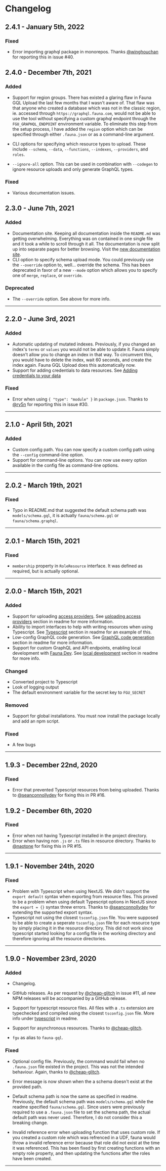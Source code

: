 # Changelog

## 2.4.1 - January 5th, 2022

### Fixed

- Error importing graphql package in monorepos. Thanks [@winghouchan](https://github.com/winghouchan) for reporting this in issue #40.

## 2.4.0 - December 7th, 2021

### Added

- Support for region groups. There has existed a glaring flaw in Fauna GQL Upload the last few months that I wasn't aware of. That flaw was that anyone who created a database which was not in the classic region, ie. accessed through `https://graphql.fauna.com`, would not be able to use the tool without specifying a custom graphql endpoint through the `FGU_GRAPHQL_ENDPOINT` environment variable. To eliminate this step from the setup process, I have added the `region` option which can be specified through either `.fauna.json` or as a command-line argument.

- CLI options for specifying which resource types to upload. These include `--schema`, `--data`, `--functions`, `--indexes`, `--providers`, and `roles`.

- `--ignore-all` option. This can be used in combination with `--codegen` to ignore resource uploads and only generate GraphQL types.

### Fixed

- Various documentation issues.

## 2.3.0 - June 7th, 2021
### Added
- Documentation site. Keeping all documentation inside the `README.md` was getting overwhelming. Everything was on contained in one single file and it took a while to scroll through it all. The documentation is now split up into separate pages for better browsing. Visit the [new documentation site](https://fgu-docs.com).
- CLI option to specify schema upload mode. You could previously use the `--override` option to, well... override the schema. This has been deprecated in favor of a new `--mode` option which allows you to specify one of `merge`, `replace`, or `override`. 

### Deprecated
- The `--override` option. See above for more info.

---

## 2.2.0 - June 3rd, 2021
### Added
- Automatic updating of mutated indexes. Previously, if you changed an index's `terms` or `values` you would not be able to update it. Fauna simply doesn't allow you to change an index in that way. To circumvent this, you would have to delete the index, wait 60 seconds, and create the index again. Fauna GQL Upload does this automatically now.
- Support for adding credentials to data resources. See [Adding credentials to your data](https://github.com/Plazide/fauna-gql-upload#adding-credentials-to-your-data)

### Fixed
- Error when using `{ "type": "module" }` in `package.json`. Thanks to [@ry5n](https://github.com/ry5n) for reporting this in issue #30.

---

## 2.1.0 - April 5th, 2021
### Added
- Custom config path. You can now specify a custom config path using the `--config` command-line option.
- Support for command-line options. You can now use every option available in the config file as command-line options.

---

## 2.0.2 - March 19th, 2021
### Fixed
- Typo in README.md that suggested the default schema path was `models/schema.gql`, it is actually `fauna/schema.gql` or `fauna/schema.graphql`.

---

## 2.0.1 - March 15th, 2021

### Fixed
- `membership` property in `RoleResource` interface. It was defined as required, but is actually optional.

---

## 2.0.0 - March 15th, 2021

### Added
- Support for uploading [access providers](https://docs.fauna.com/fauna/current/security/external/access_provider). See [uploading access providers](https://github.com/Plazide/fauna-gql-upload#uploading-access-providers) section in readme for more information.
- Ability to import interfaces to help with writing resources when using Typescript. See [Typescript](https://github.com/Plazide/fauna-gql-upload#typescript) section in readme for an example of this.
- Low-config GraphQL code generation. See [GraphQL code generation](https://github.com/Plazide/fauna-gql-upload#graphql-code-generation) section in readme for more information.
- Support for custom GraphQL and API endpoints, enabling local development with [Fauna Dev](https://docs.fauna.com/fauna/current/integrations/dev). See [local development](https://github.com/Plazide/fauna-gql-upload#local-development) section in readme for more info.

### Changed
- Converted project to Typescript
- Look of logging output
- The default environment variable for the secret key to `FGU_SECRET`

### Removed
- Support for global installations. You must now install the package locally and add an npm script.

### Fixed
- A few bugs

---

## 1.9.3 - December 22nd, 2020

### Fixed
- Error that prevented Typescript resources from being uploaded. Thanks to [@seanconnollydev](https://github.com/seanconnollydev) for fixing this in PR #16.

## 1.9.2 - December 6th, 2020

### Fixed
- Error when not having Typescript installed in the project directory.
- Error when having non `.js` or `.ts` files in resource directory. Thanks to [@naotone](https://github.com/naotone) for fixing this in PR #15.

---

## 1.9.1 - November 24th, 2020

### Fixed
- Problem with Typescript when using NextJS. We didn't support the `export default` syntax when exporting from resource files. This proved to be a problem when using default Typescript options in NextJS since the `export = {}` syntax threw errors. Thanks to [@seanconnollydev](https://github.com/seanconnollydev) for extending the supported export syntax.
- Typescript not using the closest `tsconfig.json` file. You were supposed to be able to create a seperate `tsconfig.json` file for each resource type by simply placing it in the resource directory. This did not work since typescript started looking for a config file in the working directory and therefore ignoring all the resource directories.

---

## 1.9.0 - November 23rd, 2020

### Added
- Changelog.

- GitHub releases. As per request by [@cheap-glitch](https://github.com/cheap-glitch) in issue #11, all new NPM releases will be accompanied by a GitHub release.

- Support for typescript resource files. All files with a `.ts` extension are typechecked and compiled using the closest `tsconfig.json` file. More info under [typescript](https://github.com/Plazide/fauna-gql-upload#typescript) in readme.

- Support for asynchronous resources. Thanks to [@cheap-glitch](https://github.com/cheap-glitch).

- `fgu` as alias to `fauna-gql`.

### Fixed
- Optional config file. Previously, the command would fail when no `.fauna.json` file existed in the project. This was not the intended behaviour. Again, thanks to [@cheap-glitch](https://github.com/cheap-glitch).

- Error message is now shown when the a schema doesn't exist at the provided path.

- Default schema path is now the same as specified in readme. Previously, the default schema path was `models/schema.gql` while the readme specified `fauna/schema.gql`. Since users were previously required to use a `.fauna.json` file to set the schema path, the actual default path was never used. Therefore, I do not consider this a breaking change.

- Invalid reference error when uploading function that uses custom role. If you created a custom role which was refrenced in a UDF, fauna would throw a invalid reference error because that role did not exist at the time it was referenced. This has been fixed by first creating functions with an empty role property, and then updating the functions after the roles have been created.

---